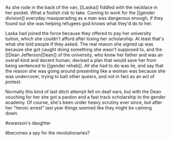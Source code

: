 As she rode in the back of the van, [[Laska]] fiddled with the necklace in
her pocket. What a foolish risk to take. Coming to work for the [[gender division]] everyday masquerading as a man was dangerous enough, if they
found out she was helping refugees god knows what they'd do to her.

Laska had joined the force because they offered to pay her university
tuition, which she couldn't afford after losing her scholarship. At
least that's what she told people if they asked. The real reason she
signed up was because she got caught doing something she wasn't
supposed to, and the [[Dean Jefferson|Dean]] of the university, who knew her father and was
an overall kind and decent human, devised a plan that would save her
from being sentenced to [[gender rehab]]. All she had to do was
lie, and say that the reason she was going around presenting like a
woman was because she was undercover, trying to bait other queers, and
not in fact as an act of protest.

Normally this kind of last ditch attempt fell on deaf ears, but with the
Dean vouching for her she got a pardon and a fast track scholarship to
the gender academy. Of course, she's been under heavy scrutiny ever
since, but after her "heroic arrest" last year things seemed like they
might be calming down.

#swanson's daughter

#becomes a spy for the revolutionaries?